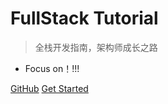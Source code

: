 # FullStack Tutorial

> 全栈开发指南，架构师成长之路

* Focus on！!!!

[GitHub](https://github.com/G-Pride/FullStack-Tutorial)
[Get Started](../README)

